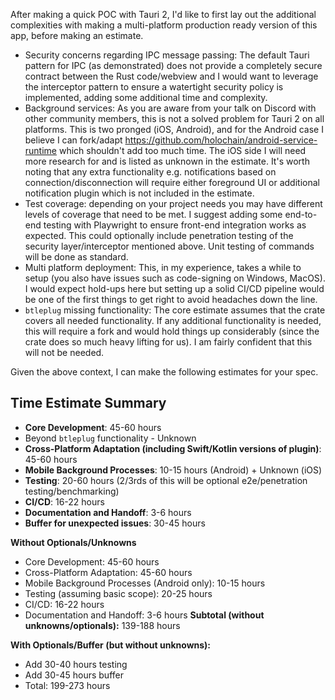 After making a quick POC with Tauri 2, I'd like to first lay out the additional complexities with making a multi-platform production ready version of this app, before making an estimate.

- Security concerns regarding IPC message passing: The default Tauri pattern for IPC (as demonstrated) does not provide a completely secure contract between the Rust code/webview and I would want to leverage the interceptor pattern to ensure a watertight security policy is implemented, adding some additional time and complexity.
- Background services: As you are aware from your talk on Discord with other community members, this is not a solved problem for Tauri 2 on all platforms. This is two pronged (iOS, Android), and for the Android case I believe I can fork/adapt https://github.com/holochain/android-service-runtime which shouldn't add too much time. The iOS side I will need more research for and is listed as unknown in the estimate. It's worth noting that any extra functionality e.g. notifications based on connection/disconnection will require either foreground UI or additional notification plugin which is not included in the estimate.
- Test coverage: depending on your project needs you may have different levels of coverage that need to be met. I suggest adding some end-to-end testing with Playwright to ensure front-end integration works as expected. This could optionally include penetration testing of the security layer/interceptor mentioned above. Unit testing of commands will be done as standard.
- Multi platform deployment: This, in my experience, takes a while to setup (you also have issues such as code-signing on Windows, MacOS). I would expect hold-ups here but setting up a solid CI/CD pipeline would be one of the first things to get right to avoid headaches down the line.
- `btleplug` missing functionality: The core estimate assumes that the crate covers all needed functionality. If any additional functionality is needed, this will require a fork and would hold things up considerably (since the crate does so much heavy lifting for us). I am fairly confident that this will not be needed.

Given the above context, I can make the following estimates for your spec.

## Time Estimate Summary

- **Core Development**: 45-60 hours
- Beyond `btleplug` functionality - Unknown
- **Cross-Platform Adaptation (including Swift/Kotlin versions of plugin)**: 45-60 hours
- **Mobile Background Processes**: 10-15 hours (Android) + Unknown (iOS)
- **Testing**: 20-60 hours (2/3rds of this will be optional e2e/penetration testing/benchmarking)
- **CI/CD**: 16-22 hours
- **Documentation and Handoff**: 3-6 hours
- **Buffer for unexpected issues**: 30-45 hours

**Without Optionals/Unknowns**
- Core Development: 45-60 hours
- Cross-Platform Adaptation: 45-60 hours
- Mobile Background Processes (Android only): 10-15 hours
- Testing (assuming basic scope): 20-25 hours
- CI/CD: 16-22 hours
- Documentation and Handoff: 3-6 hours
**Subtotal (without unknowns/optionals):** 139-188 hours


**With Optionals/Buffer (but without unknowns):**
- Add 30-40 hours testing
- Add 30-45 hours buffer
- Total: 199-273 hours